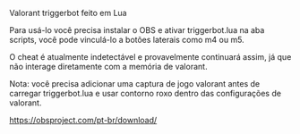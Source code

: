 Valorant triggerbot feito em Lua

Para usá-lo você precisa instalar o OBS e ativar triggerbot.lua na aba scripts, você pode vinculá-lo a botões laterais como m4 ou m5.

O cheat é atualmente indetectável e provavelmente continuará assim, já que não interage diretamente com a memória de valorant.

Nota: você precisa adicionar uma captura de jogo valorant antes de carregar triggerbot.lua e usar contorno roxo dentro das configurações de valorant.

https://obsproject.com/pt-br/download/
